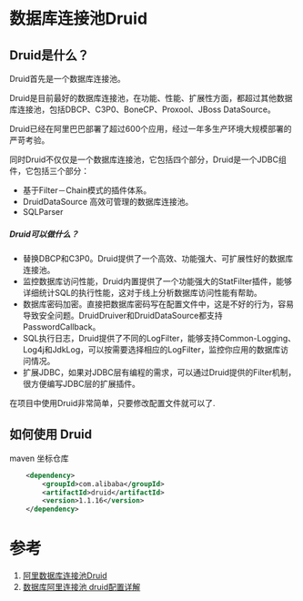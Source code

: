 # 数据库连接池Druid

## Druid是什么？

Druid首先是一个数据库连接池。

Druid是目前最好的数据库连接池，在功能、性能、扩展性方面，都超过其他数据库连接池，包括DBCP、C3P0、BoneCP、Proxool、JBoss DataSource。

Druid已经在阿里巴巴部署了超过600个应用，经过一年多生产环境大规模部署的严苛考验。

同时Druid不仅仅是一个数据库连接池，它包括四个部分，Druid是一个JDBC组件，它包括三个部分：
- 基于Filter－Chain模式的插件体系。
- DruidDataSource 高效可管理的数据库连接池。
- SQLParser

##### Druid可以做什么？

- 替换DBCP和C3P0。Druid提供了一个高效、功能强大、可扩展性好的数据库连接池。
- 监控数据库访问性能，Druid内置提供了一个功能强大的StatFilter插件，能够详细统计SQL的执行性能，这对于线上分析数据库访问性能有帮助。
- 数据库密码加密。直接把数据库密码写在配置文件中，这是不好的行为，容易导致安全问题。DruidDruiver和DruidDataSource都支持PasswordCallback。
- SQL执行日志，Druid提供了不同的LogFilter，能够支持Common-Logging、Log4j和JdkLog，可以按需要选择相应的LogFilter，监控你应用的数据库访问情况。
- 扩展JDBC，如果对JDBC层有编程的需求，可以通过Druid提供的Filter机制，很方便编写JDBC层的扩展插件。

在项目中使用Druid非常简单，只要修改配置文件就可以了.


## 如何使用 Druid


maven 坐标仓库

```xml
    <dependency>
        <groupId>com.alibaba</groupId>
        <artifactId>druid</artifactId>
        <version>1.1.16</version>
    </dependency>
```



# 参考

1. [阿里数据库连接池Druid](https://blog.csdn.net/sanyaoxu_2/article/details/83450711)
1. [数据库阿里连接池 druid配置详解](https://blog.csdn.net/hj7jay/article/details/51686418)